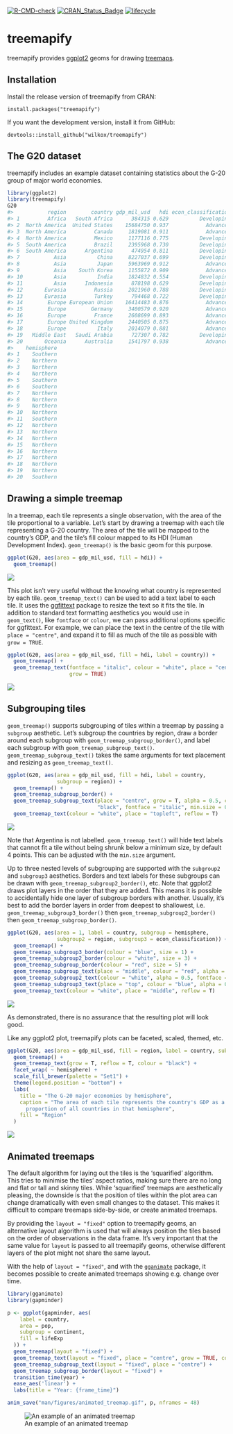 
<!-- badges: start -->

[![R-CMD-check](https://github.com/wilkox/treemapify/workflows/R-CMD-check/badge.svg)](https://github.com/wilkox/treemapify/actions)
[![CRAN_Status_Badge](http://www.r-pkg.org/badges/version/treemapify)](https://cran.r-project.org/package=treemapify)
[![lifecycle](https://img.shields.io/badge/lifecycle-stable-brightgreen.svg)](https://www.tidyverse.org/lifecycle/#stable)

# treemapify

treemapify provides [ggplot2](https://ggplot2.tidyverse.org) geoms for
drawing [treemaps](https://en.wikipedia.org/wiki/Treemap).

## Installation

Install the release version of treemapify from CRAN:

`install.packages("treemapify")`

If you want the development version, install it from GitHub:

`devtools::install_github("wilkox/treemapify")`

## The G20 dataset

treemapify includes an example dataset containing statistics about the
G-20 group of major world economies.

``` r
library(ggplot2)
library(treemapify)
G20
#>           region        country gdp_mil_usd   hdi econ_classification
#> 1         Africa   South Africa      384315 0.629          Developing
#> 2  North America  United States    15684750 0.937            Advanced
#> 3  North America         Canada     1819081 0.911            Advanced
#> 4  North America         Mexico     1177116 0.775          Developing
#> 5  South America         Brazil     2395968 0.730          Developing
#> 6  South America      Argentina      474954 0.811          Developing
#> 7           Asia          China     8227037 0.699          Developing
#> 8           Asia          Japan     5963969 0.912            Advanced
#> 9           Asia    South Korea     1155872 0.909            Advanced
#> 10          Asia          India     1824832 0.554          Developing
#> 11          Asia      Indonesia      878198 0.629          Developing
#> 12       Eurasia         Russia     2021960 0.788          Developing
#> 13       Eurasia         Turkey      794468 0.722          Developing
#> 14        Europe European Union    16414483 0.876            Advanced
#> 15        Europe        Germany     3400579 0.920            Advanced
#> 16        Europe         France     2608699 0.893            Advanced
#> 17        Europe United Kingdom     2440505 0.875            Advanced
#> 18        Europe          Italy     2014079 0.881            Advanced
#> 19   Middle East   Saudi Arabia      727307 0.782          Developing
#> 20       Oceania      Australia     1541797 0.938            Advanced
#>    hemisphere
#> 1    Southern
#> 2    Northern
#> 3    Northern
#> 4    Northern
#> 5    Southern
#> 6    Southern
#> 7    Northern
#> 8    Northern
#> 9    Northern
#> 10   Northern
#> 11   Southern
#> 12   Northern
#> 13   Northern
#> 14   Northern
#> 15   Northern
#> 16   Northern
#> 17   Northern
#> 18   Northern
#> 19   Northern
#> 20   Southern
```

## Drawing a simple treemap

In a treemap, each tile represents a single observation, with the area
of the tile proportional to a variable. Let’s start by drawing a treemap
with each tile representing a G-20 country. The area of the tile will be
mapped to the country’s GDP, and the tile’s fill colour mapped to its
HDI (Human Development Index). `geom_treemap()` is the basic geom for
this purpose.

``` r
ggplot(G20, aes(area = gdp_mil_usd, fill = hdi)) +
  geom_treemap()
```

![](man/figures/README-basic_treemap-1.png)<!-- -->

This plot isn’t very useful without the knowing what country is
represented by each tile. `geom_treemap_text()` can be used to add a
text label to each tile. It uses the
[ggfittext](https://github.com/wilkox/ggfittext) package to resize the
text so it fits the tile. In addition to standard text formatting
aesthetics you would use in `geom_text()`, like `fontface` or `colour`,
we can pass additional options specific for ggfittext. For example, we
can place the text in the centre of the tile with `place = "centre"`,
and expand it to fill as much of the tile as possible with
`grow = TRUE`.

``` r
ggplot(G20, aes(area = gdp_mil_usd, fill = hdi, label = country)) +
  geom_treemap() +
  geom_treemap_text(fontface = "italic", colour = "white", place = "centre",
                    grow = TRUE)
```

![](man/figures/README-geom_treemap_text-1.png)<!-- -->

## Subgrouping tiles

`geom_treemap()` supports subgrouping of tiles within a treemap by
passing a `subgroup` aesthetic. Let’s subgroup the countries by region,
draw a border around each subgroup with
`geom_treemap_subgroup_border()`, and label each subgroup with
`geom_treemap_subgroup_text()`. `geom_treemap_subgroup_text()` takes the
same arguments for text placement and resizing as `geom_treemap_text()`.

``` r
ggplot(G20, aes(area = gdp_mil_usd, fill = hdi, label = country,
                subgroup = region)) +
  geom_treemap() +
  geom_treemap_subgroup_border() +
  geom_treemap_subgroup_text(place = "centre", grow = T, alpha = 0.5, colour =
                             "black", fontface = "italic", min.size = 0) +
  geom_treemap_text(colour = "white", place = "topleft", reflow = T)
```

![](man/figures/README-subgrouped_treemap-1.png)<!-- -->

Note that Argentina is not labelled. `geom_treemap_text()` will hide
text labels that cannot fit a tile without being shrunk below a minimum
size, by default 4 points. This can be adjusted with the `min.size`
argument.

Up to three nested levels of subgrouping are supported with the
`subgroup2` and `subgroup3` aesthetics. Borders and text labels for
these subgroups can be drawn with `geom_treemap_subgroup2_border()`,
etc. Note that ggplot2 draws plot layers in the order that they are
added. This means it is possible to accidentally hide one layer of
subgroup borders with another. Usually, it’s best to add the border
layers in order from deepest to shallowest, i.e.
`geom_treemap_subgroup3_border()` then `geom_treemap_subgroup2_border()`
then `geom_treemap_subgroup_border()`.

``` r
ggplot(G20, aes(area = 1, label = country, subgroup = hemisphere,
                subgroup2 = region, subgroup3 = econ_classification)) +
  geom_treemap() +
  geom_treemap_subgroup3_border(colour = "blue", size = 1) +
  geom_treemap_subgroup2_border(colour = "white", size = 3) +
  geom_treemap_subgroup_border(colour = "red", size = 5) +
  geom_treemap_subgroup_text(place = "middle", colour = "red", alpha = 0.5, grow = T) +
  geom_treemap_subgroup2_text(colour = "white", alpha = 0.5, fontface = "italic") +
  geom_treemap_subgroup3_text(place = "top", colour = "blue", alpha = 0.5) +
  geom_treemap_text(colour = "white", place = "middle", reflow = T)
```

![](man/figures/README-multiple_subgrouped_treemap-1.png)<!-- -->

As demonstrated, there is no assurance that the resulting plot will look
good.

Like any ggplot2 plot, treemapify plots can be faceted, scaled, themed,
etc.

``` r
ggplot(G20, aes(area = gdp_mil_usd, fill = region, label = country, subgroup = region)) +
  geom_treemap() +
  geom_treemap_text(grow = T, reflow = T, colour = "black") +
  facet_wrap( ~ hemisphere) +
  scale_fill_brewer(palette = "Set1") +
  theme(legend.position = "bottom") +
  labs(
    title = "The G-20 major economies by hemisphere",
    caption = "The area of each tile represents the country's GDP as a
      proportion of all countries in that hemisphere",
    fill = "Region"
  )
```

![](man/figures/README-complex_treemap-1.png)<!-- -->

## Animated treemaps

The default algorithm for laying out the tiles is the ‘squarified’
algorithm. This tries to minimise the tiles’ aspect ratios, making sure
there are no long and flat or tall and skinny tiles. While ‘squarified’
treemaps are aesthetically pleasing, the downside is that the position
of tiles within the plot area can change dramatically with even small
changes to the dataset. This makes it difficult to compare treemaps
side-by-side, or create animated treemaps.

By providing the `layout = "fixed"` option to treemapify geoms, an
alternative layout algorithm is used that will always position the tiles
based on the order of observations in the data frame. It’s very
important that the same value for `layout` is passed to all treemapify
geoms, otherwise different layers of the plot might not share the same
layout.

With the help of `layout = "fixed"`, and with the
[`gganimate`](https://github.com/thomasp85/gganimate) package, it
becomes possible to create animated treemaps showing e.g. change over
time.

``` r
library(gganimate)
library(gapminder)

p <- ggplot(gapminder, aes(
    label = country,
    area = pop,
    subgroup = continent,
    fill = lifeExp
  )) +
  geom_treemap(layout = "fixed") +
  geom_treemap_text(layout = "fixed", place = "centre", grow = TRUE, colour = "white") +
  geom_treemap_subgroup_text(layout = "fixed", place = "centre") +
  geom_treemap_subgroup_border(layout = "fixed") +
  transition_time(year) +
  ease_aes('linear') +
  labs(title = "Year: {frame_time}")

anim_save("man/figures/animated_treemap.gif", p, nframes = 48)
```

<figure>
<img src="man/figures/animated_treemap.gif"
alt="An example of an animated treemap" />
<figcaption aria-hidden="true">An example of an animated
treemap</figcaption>
</figure>
